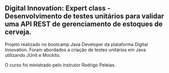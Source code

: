 <h2>Digital Innovation: Expert class - Desenvolvimento de testes unitários para validar uma API REST de gerenciamento de estoques de cerveja.</h2>
Projeto realizado no bootcamp Java Developer da plataforma Digital Innovation. Foram abordados a criação de testes unitários em Java 
utilizando JUnit e Mockito.

O curso foi ministrado pelo instrutor Rodrigo Peleias.







